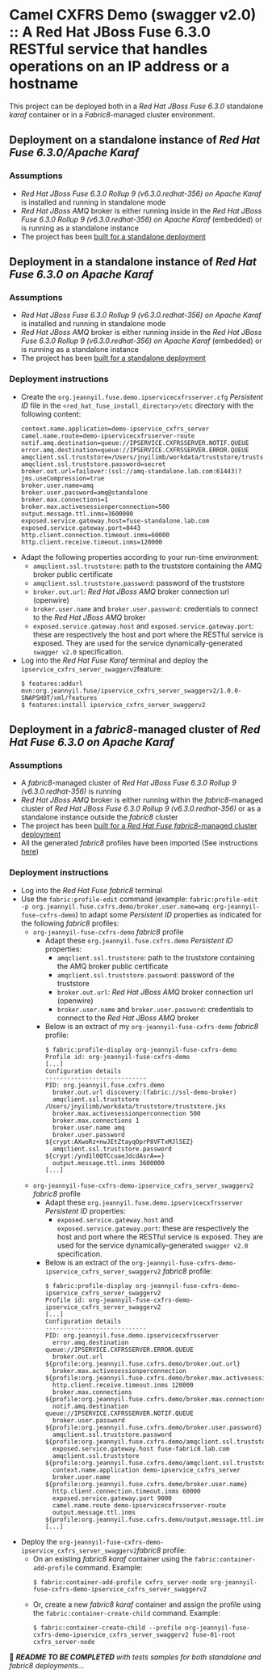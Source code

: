 # Camel CXFRS Demo (swagger v2.0) :: A Red Hat JBoss Fuse 6.3.0 RESTful service that handles operations on an IP address or a hostname

This project can be deployed both in a _Red Hat JBoss Fuse 6.3.0_ standalone _karaf_ container or in a _Fabric8_-managed cluster environment.

## Deployment on a standalone instance of _Red Hat Fuse 6.3.0/Apache Karaf_ 

### Assumptions
- _Red Hat JBoss Fuse 6.3.0 Rollup 9 (v6.3.0.redhat-356) on Apache Karaf_ is installed and running in standalone mode
- _Red Hat JBoss AMQ_ broker is either running inside in the _Red Hat JBoss Fuse 6.3.0 Rollup 9 (v6.3.0.redhat-356) on Apache Karaf_ (embedded) or
is running as a standalone instance
- The project has been [built for a standalone deployment](../README.md#build-for-a-standalone-deployment)

## Deployment in a standalone instance of _Red Hat Fuse 6.3.0 on Apache Karaf_ 

### Assumptions
- _Red Hat JBoss Fuse 6.3.0 Rollup 9 (v6.3.0.redhat-356) on Apache Karaf_ is installed and running in standalone mode
- _Red Hat JBoss AMQ_ broker is either running inside in the _Red Hat JBoss Fuse 6.3.0 Rollup 9 (v6.3.0.redhat-356) on Apache Karaf_ (embedded) or
is running as a standalone instance
- The project has been [built for a standalone deployment](../README.md#build-for-a-standalone-deployment)

### Deployment instructions

- Create the `org.jeannyil.fuse.demo.ipservicecxfrsserver.cfg` _Persistent ID_ file in the `<red_hat_fuse_install_directory>/etc` directory with the following content:
  ```
  context.name.application=demo-ipservice_cxfrs_server
  camel.name.route=demo-ipservicecxfrsserver-route
  notif.amq.destination=queue://IPSERVICE.CXFRSSERVER.NOTIF.QUEUE
  error.amq.destination=queue://IPSERVICE.CXFRSSERVER.ERROR.QUEUE
  amqclient.ssl.truststore=/Users/jnyilimb/workdata/truststore/truststore.jks
  amqclient.ssl.truststore.password=secret
  broker.out.url=failover:(ssl://amq-standalone.lab.com:61443)?jms.useCompression=true
  broker.user.name=amq
  broker.user.password=amq@standalone
  broker.max.connections=1
  broker.max.activesessionperconnection=500
  output.message.ttl.inms=3600000
  exposed.service.gateway.host=fuse-standalone.lab.com
  exposed.service.gateway.port=8443
  http.client.connection.timeout.inms=60000
  http.client.receive.timeout.inms=120000
  ```
- Adapt the following properties according to your run-time environment:
  - `amqclient.ssl.truststore`: path to the truststore containing the AMQ broker public certificate
  - `amqclient.ssl.truststore.password`: password of the truststore
  - `broker.out.url`: _Red Hat JBoss AMQ_ broker connection url (openwire)
  - `broker.user.name` and `broker.user.password`: credentials to connect to the _Red Hat JBoss AMQ_ broker
  - `exposed.service.gateway.host` and `exposed.service.gateway.port`: these are respectively the host and port where the
  RESTful service is exposed. They are used for the service dynamically-generated `swagger v2.0` specification.
- Log into the _Red Hat Fuse Karaf_ terminal and deploy the `ipservice_cxfrs_server_swaggerv2`feature:
  ```
  $ features:addurl mvn:org.jeannyil.fuse/ipservice_cxfrs_server_swaggerv2/1.0.0-SNAPSHOT/xml/features
  $ features:install ipservice_cxfrs_server_swaggerv2
  ``` 

## Deployment in a _fabric8_-managed cluster of _Red Hat Fuse 6.3.0 on Apache Karaf_ 

### Assumptions
- A _fabric8_-managed cluster of _Red Hat JBoss Fuse 6.3.0 Rollup 9 (v6.3.0.redhat-356)_ is running
- _Red Hat JBoss AMQ_ broker is either running within the _fabric8_-managed cluster of _Red Hat JBoss Fuse 6.3.0 Rollup 9 (v6.3.0.redhat-356)_ or
as a standalone instance outside the _fabric8_ cluster
- The project has been [built for a _Red Hat Fuse fabric8_-managed cluster deployment](../README.md#build-for-a-_fabric8_-managed-cluster-deployment)
- All the generated _fabric8_ profiles have been imported (See instructions [here](../README.md#build-for-a-_fabric8_-managed-cluster-deployment))

### Deployment instructions

- Log into the _Red Hat Fuse fabric8_ terminal
- Use the `fabric:profile-edit` command (example: `fabric:profile-edit -p org.jeannyil.fuse.cxfrs.demo/broker.user.name=amq org-jeannyil-fuse-cxfrs-demo`) 
to adapt some _Persistent ID_ properties as indicated for the following _fabric8_ profiles:
  - `org-jeannyil-fuse-cxfrs-demo` _fabric8_ profile
    - Adapt these `org.jeannyil.fuse.cxfrs.demo` _Persistent ID_ properties: 
      - `amqclient.ssl.truststore`: path to the truststore containing the AMQ broker public certificate
      - `amqclient.ssl.truststore.password`: password of the truststore
      - `broker.out.url`: _Red Hat JBoss AMQ_ broker connection url (openwire)
      - `broker.user.name` and `broker.user.password`: credentials to connect to the _Red Hat JBoss AMQ_ broker
    - Below is an extract of my `org-jeannyil-fuse-cxfrs-demo` _fabric8_ profile:
      ```
      $ fabric:profile-display org-jeannyil-fuse-cxfrs-demo
      Profile id: org-jeannyil-fuse-cxfrs-demo
      [...]
      Configuration details
      ----------------------------
      PID: org.jeannyil.fuse.cxfrs.demo
        broker.out.url discovery:(fabric://ssl-demo-broker)
        amqclient.ssl.truststore /Users/jnyilimb/workdata/truststore/truststore.jks
        broker.max.activesessionperconnection 500
        broker.max.connections 1
        broker.user.name amq
        broker.user.password ${crypt:AXwoRz+nwJEtZtayqOprP8VFTxMJl5EZ}
        amqclient.ssl.truststore.password ${crypt:/ynd1l0QTCcuaeJdcdAsrA==}
        output.message.ttl.inms 3600000
      [...]
      ```
  - `org-jeannyil-fuse-cxfrs-demo-ipservice_cxfrs_server_swaggerv2` _fabric8_ profile
    - Adapt these `org.jeannyil.fuse.demo.ipservicecxfrsserver` _Persistent ID_ properties:
      - `exposed.service.gateway.host` and `exposed.service.gateway.port`: these are respectively the host and port where the
      RESTful service is exposed. They are used for the service dynamically-generated `swagger v2.0` specification.
    - Below is an extract of the `org-jeannyil-fuse-cxfrs-demo-ipservice_cxfrs_server_swaggerv2` _fabric8_ profile:
      ```
      $ fabric:profile-display org-jeannyil-fuse-cxfrs-demo-ipservice_cxfrs_server_swaggerv2
      Profile id: org-jeannyil-fuse-cxfrs-demo-ipservice_cxfrs_server_swaggerv2
      [...]         
      Configuration details
      ----------------------------
      PID: org.jeannyil.fuse.demo.ipservicecxfrsserver
        error.amq.destination queue://IPSERVICE.CXFRSSERVER.ERROR.QUEUE
        broker.out.url ${profile:org.jeannyil.fuse.cxfrs.demo/broker.out.url}
        broker.max.activesessionperconnection ${profile:org.jeannyil.fuse.cxfrs.demo/broker.max.activesessionperconnection}
        http.client.receive.timeout.inms 120000
        broker.max.connections ${profile:org.jeannyil.fuse.cxfrs.demo/broker.max.connections}
        notif.amq.destination queue://IPSERVICE.CXFRSSERVER.NOTIF.QUEUE
        broker.user.password ${profile:org.jeannyil.fuse.cxfrs.demo/broker.user.password}
        amqclient.ssl.truststore.password ${profile:org.jeannyil.fuse.cxfrs.demo/amqclient.ssl.truststore.password}
        exposed.service.gateway.host fuse-fabric8.lab.com
        amqclient.ssl.truststore ${profile:org.jeannyil.fuse.cxfrs.demo/amqclient.ssl.truststore}
        context.name.application demo-ipservice_cxfrs_server
        broker.user.name ${profile:org.jeannyil.fuse.cxfrs.demo/broker.user.name}
        http.client.connection.timeout.inms 60000
        exposed.service.gateway.port 9000
        camel.name.route demo-ipservicecxfrsserver-route
        output.message.ttl.inms ${profile:org.jeannyil.fuse.cxfrs.demo/output.message.ttl.inms}
      [...]
      ```
- Deploy the `org-jeannyil-fuse-cxfrs-demo-ipservice_cxfrs_server_swaggerv2`_fabric8_ profile:
  - On an existing _fabric8 karaf_ container using the `fabric:container-add-profile` command.
  Example: 
    ```
    $ fabric:container-add-profile cxfrs_server-node org-jeannyil-fuse-cxfrs-demo-ipservice_cxfrs_server_swaggerv2
    ```
  - Or, create a new _fabric8 karaf_ container and assign the profile using the `fabric:container-create-child` command.
  Example:
    ```
    $ fabric:container-create-child --profile org-jeannyil-fuse-cxfrs-demo-ipservice_cxfrs_server_swaggerv2 fuse-01-root cxfrs_server-node
    ```

:construction: *__README TO BE COMPLETED__ with tests samples for both standalone and fabric8 deployments...*
